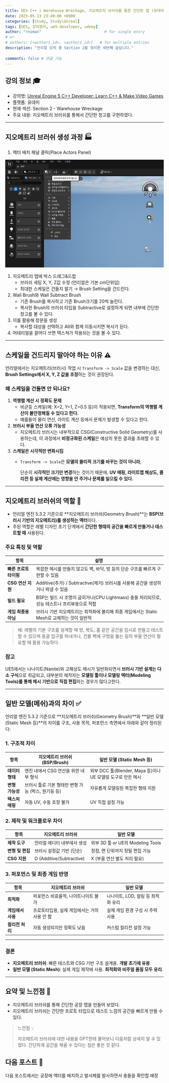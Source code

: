 ```yaml
---
title: UE5 C++ | Warehouse Wreckage, 지오메트리 브러쉬를 통한 간단한 맵 (유데미)
date: 2025-05-13 23:49:00 +0900
categories: [Study, Study\Unreal]
tags: [UE5, 강의정리, ue5-developer, udemy]
author: "rniman"                            # for single entry
# or
# authors: [<author1_id>, <author2_id>]   # for multiple entries
description: "언리얼 강의 중 Section 2를 정리한 세번째 글입니다."

comments: false # 댓글 기능
---
```


## 강의 정보 🎓
- 강의명: [Unreal Engine 5 C++ Developer: Learn C++ & Make Video Games](https://www.udemy.com/course/unrealcourse-korean/?couponCode=CP130525)
- 플랫폼: 유데미
- 현재 섹션: Section 2 - Warehouse Wreckage
- 주요 내용: 지오메트리 브러쉬를 통해서 간단한 창고를 구현하였다.
  
---

## 지오메트리 브러쉬 생성 과정 🏭

1. 액터 배치 패널 클릭(Place Actors Panel)

![스크린샷 2025-05-07 193728.png](assets/img/CreateBSP.png)

1.  지오메트리 탭에 박스 드래그&드랍
    - 브러쉬 세팅 X, Y, Z값 수정 (언리얼은 기본 cm단위임)
    - 최대한 스케일은 건들지 말기 → Brush Setting을 건드린다.
2.  Wall Brush와 Wall Subtract Brush 
    - 기존 Brush를 복사하고 기존 Brush크기를 20씩 늘린다.
    - 복사한 Brush의 브러쉬 타입을 Subtractive로 설정하게 되면 내부에 간단한 창고를 볼 수 있다.
3. 이를 활용해 창문을 생성
    - 복사할 대상을 선택하고 Alt와 함께 이동시키면 복사가 된다.
4. 머테리얼을 끌어다 쓰면 텍스쳐가 적용되는 것을 볼 수 있다.

---

## 스케일을 건드리지 말아야 하는 이유 ⚠️

언리얼에서는 지오메트리(브러시) 작업 시 `Transform -> Scale` 값을 변경하는 대신, **Brush Settings에서 X, Y, Z 값을 조정**하는 것이 권장된다.

### 왜 스케일을 건들면 안 되나요?

1. **역행렬 계산 시 정확도 문제**
    - 비균등 스케일(예: X=2, Y=1, Z=0.5 등)이 적용되면, **Transform의 역행렬 계산이 불안정해질 수 있다고 한다.**
    - 예를들어 물리 연산, 라이트 계산 등에서 문제가 발생할 수 있다고 한다.
2. **브러시 부울 연산 오류 가능성**
    - 지오메트리 브러시는 내부적으로 CSG(Constructive Solid Geometry)를 사용하는데, 이 과정에서 **비정규화된 스케일**은 예상치 못한 결과를 초래할 수 있다.
3. **스케일은 시각적만 변화시킴**
    - `Transform -> Scale`은 **모델의 물리적 크기를 바꾸는 것이 아니라**,
        
        단순히 **시각적인 크기만 변경**하는 것이기 때문에, **UV 매핑, 라이트맵 해상도, 콜리전 등 실제 계산에는 영향을 안 주거나 문제를 일으킬 수 있다.**
        

---

## 지오메트리 브러쉬의 역할 📌

- 언리얼 엔진 5.3.2 기준으로 **지오메트리 브러쉬(Geometry Brush)**는 **BSP(브러시 기반의 지오메트리)를 생성하는 엑터**이다.
- 주된 역할은 레벨 디자인 초기 단계에서 **간단한 형태의 공간을 빠르게 만들거나 테스트할 때** 사용된다.

### 주요 특징 및 역할

| 항목                  | 설명                                                                                          |
| --------------------- | --------------------------------------------------------------------------------------------- |
| **빠른 프로토타이핑** | 복잡한 메시를 만들지 않고도 벽, 바닥, 방 등의 단순 구조를 빠르게 구현할 수 있음               |
| **CSG 연산 지원**     | Additive(추가) / Subtractive(제거) 브러시를 사용해 공간을 생성하거나 파낼 수 있음             |
| **빌드 필요**         | BSP는 빌드 시 조명이 굽히거나(CPU Lightmass) 충돌 처리되므로, 성능 테스트나 프리뷰용으로 적합 |
| **게임 최종용 아님**  | 브러시 기반 지오메트리는 최적화에 불리해 최종 게임에서는 Static Mesh로 교체하는 것이 일반적   |

> 예: 레벨의 기본 구조를 설계할 때 방, 복도, 홀 같은 공간을 임시로 만들고 테스트할 수 있으며 동굴 입구를 파내거나, 건물 벽에 구멍을 뚫는 등의 부울 연산이 필요할 때 활용 가능하다.
> 

### 참고

UE5에서는 나나이트(Nanite)와 고해상도 메시가 일반화되면서 **브러시 기반 설계는 다소 구식**으로 취급되고, 대부분의 제작자는 **모델링 툴이나 모델링 엑터(Modeling Tools)를 통해 메시 기반으로 직접 편집**하는 경우가 많다고한다.

---

## 일반 모델(메쉬)과의 차이 ✅

언리얼 엔진 5.3.2 기준으로 **지오메트리 브러쉬(Geometry Brush)**와 **일반 모델(Static Mesh 등)**의 차이를 구조, 사용 목적, 퍼포먼스 측면에서 아래와 같이 정리된다:

### 1. **구조적 차이**

| 항목            | 지오메트리 브러쉬 (BSP/Brush)                       | 일반 모델 (Static Mesh 등)                                   |
| --------------- | --------------------------------------------------- | ------------------------------------------------------------ |
| **데이터 형태** | 엔진 내에서 CSG 연산을 위한 내부 형식               | 외부 DCC 툴(Blender, Maya 등)이나 UE 모델링 도구로 만든 메시 |
| **변형 가능성** | 브러시 툴로 기본 형태만 변형 가능 (박스, 원기둥 등) | 자유롭게 모델링된 복잡한 형태 지원                           |
| **텍스처 매핑** | 자동 UV, 수동 조정 불가                             | UV 직접 설정 가능                                            |

### 2. **제작 및 워크플로우 차이**

| 항목             | 지오메트리 브러쉬           | 일반 모델                         |
| ---------------- | --------------------------- | --------------------------------- |
| **제작 도구**    | 언리얼 에디터 내부에서 생성 | 외부 3D 툴 or UE의 Modeling Tools |
| **변형 및 편집** | 브러시 설정값 기반 (단순)   | 정점, 면 단위까지 정밀 편집 가능  |
| **CSG 지원**     | O (Additive/Subtractive)    | X (부울 연산 별도 처리 필요)      |

### 3. **퍼포먼스 및 최종 게임 반영**

| 항목              | 지오메트리 브러쉬                             | 일반 모델                          |
| ----------------- | --------------------------------------------- | ---------------------------------- |
| **최적화**        | 퍼포먼스 비효율적, 나이트나이트 불가          | 나나이트, LOD, 컬링 등 최적화 유리 |
| **게임에서 사용** | 프로토타입용, 실제 게임에서는 거의 사용 안 함 | 실제 게임 환경 구성 시 주력 사용   |
| **컬리전 처리**   | 자동 생성되지만 정확도 낮음                   | 커스텀 컬리전 설정 가능            |

---

### 결론

- **지오메트리 브러쉬**: 빠른 테스트와 CSG 기반 구조 설계용. **개발 초기에 유용**.
- **일반 모델 (Static Mesh)**: 실제 게임 제작에 사용. **최적화와 비주얼 품질 모두 유리**.

---

## 요약 및 느낀점 📝

- 지오메트리 브러쉬를 통해 간단한 공장 맵을 만들어 보았다.
- 지오메트리 브러쉬는 간단한 프로토 타입으로 테스트 느낌의 공간을 빠르게 만들 수 있다.

> 느낀점 💡
> 
> 
> 지오메트리 브러쉬에 대한 내용을 GPT한테 물어보니 다음처럼 상세히 알 수 있었다. 간단하게 공간을 채울 수 있다는 점은 좋은 것 같다.
> 

## 다음 포스트 🧭

다음 포스트에서는 공장에 액터를 배치하고 발사체를 발사하면서 충돌을 확인할 예정
